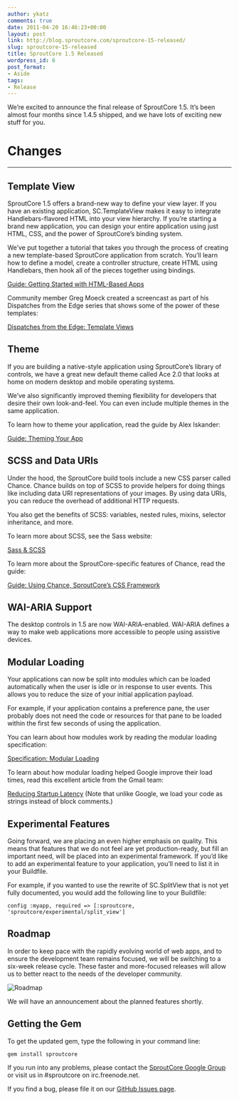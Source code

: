 ```yaml
---
author: ykatz
comments: true
date: 2011-04-20 16:46:23+00:00
layout: post
link: http://blog.sproutcore.com/sproutcore-15-released/
slug: sproutcore-15-released
title: SproutCore 1.5 Released
wordpress_id: 6
post_format:
- Aside
tags:
- Release
---
```


We’re excited to announce the final release of SproutCore 1.5. It’s been almost four months since 1.4.5 shipped, and we have lots of exciting new stuff for you.




# Changes




* * *

## Template View




SproutCore 1.5 offers a brand-new way to define your view layer. If you have an existing application, SC.TemplateView makes it easy to integrate Handlebars-flavored HTML into your view hierarchy. If you’re starting a brand new application, you can design your entire application using just HTML, CSS, and the power of SproutCore’s binding system.




We’ve put together a tutorial that takes you through the process of creating a new template-based SproutCore application from scratch. You’ll learn how to define a model, create a controller structure, create HTML using Handlebars, then hook all of the pieces together using bindings.




[Guide: Getting Started with HTML-Based Apps](http://guides.sproutcore.com/html_based.html)




Community member Greg Moeck created a screencast as part of his Dispatches from the Edge series that shows some of the power of these templates:




[Dispatches from the Edge: Template Views](http://blog.sproutcore.com/post/4393914581/dispatches-from-the-edge-part-1-template-views)




## Theme




If you are building a native-style application using SproutCore’s library of controls, we have a great new default theme called Ace 2.0 that looks at home on modern desktop and mobile operating systems.




We’ve also significantly improved theming flexibility for developers that desire their own look-and-feel. You can even include multiple themes in the same application.




To learn how to theme your application, read the guide by Alex Iskander:


<!-- more -->


[Guide: Theming Your App](http://guides.sproutcore.com/theming_app.html)




## SCSS and Data URIs




Under the hood, the SproutCore build tools include a new CSS parser called Chance. Chance builds on top of SCSS to provide helpers for doing things like including data URI representations of your images. By using data URIs, you can reduce the overhead of additional HTTP requests.




You also get the benefits of SCSS: variables, nested rules, mixins, selector inheritance, and more.




To learn more about SCSS, see the Sass website:




[Sass & SCSS](http://sass-lang.com/)




To learn more about the SproutCore-specific features of Chance, read the guide:




[Guide: Using Chance, SproutCore’s CSS Framework](http://guides.sproutcore.com/chance.html)




## WAI-ARIA Support




The desktop controls in 1.5 are now WAI-ARIA-enabled. WAI-ARIA defines a way to make web applications more accessible to people using assistive devices.




## Modular Loading




Your applications can now be split into modules which can be loaded automatically when the user is idle or in response to user events. This allows you to reduce the size of your initial application payload.




For example, if your application contains a preference pane, the user probably does not need the code or resources for that pane to be loaded within the first few seconds of using the application.




You can learn about how modules work by reading the modular loading specification:




[Specification: Modular Loading](http://www.sproutcore.com/specifications/modular_loading_specification.pdf)




To learn about how modular loading helped Google improve their load times, read this excellent article from the Gmail team:




[Reducing Startup Latency](http://googlecode.blogspot.com/2009/09/gmail-for-mobile-html5-series-reducing.html) (Note that unlike Google, we load your code as strings instead of block comments.)




## Experimental Features




Going forward, we are placing an even higher emphasis on quality. This means that features that we do not feel are yet production-ready, but fill an important need, will be placed into an experimental framework. If you’d like to add an experimental feature to your application, you’ll need to list it in your Buildfile.




For example, if you wanted to use the rewrite of SC.SplitView that is not yet fully documented, you would add the following line to your Buildfile:




`config :myapp, required => [:sproutcore, 'sproutcore/experimental/split_view']`




## Roadmap




In order to keep pace with the rapidly evolving world of web apps, and to ensure the development team remains focused, we will be switching to a six-week release cycle. These faster and more-focused releases will allow us to better react to the needs of the developer community.




![Roadmap](https://img.skitch.com/20110402-bkdg6ax6tcxm8t51st5bbk39tk.png)




We will have an announcement about the planned features shortly.




## Getting the Gem




To get the updated gem, type the following in your command line:




`gem install sproutcore`




If you run into any problems, please contact the [SproutCore Google Group](http://groups.google.com/group/sproutcore) or visit us in #sproutcore on irc.freenode.net.




If you find a bug, please file it on our [GitHub Issues page](http://github.com/sproutcore/sproutcore/issues).
